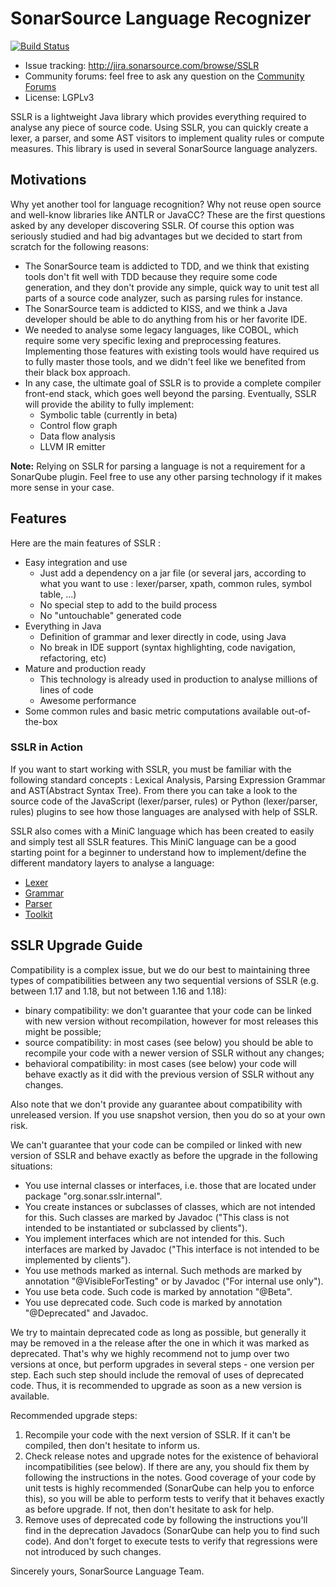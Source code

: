 # SonarSource Language Recognizer

[![Build Status](https://travis-ci.org/SonarSource/sslr.svg?branch=master)](https://travis-ci.org/SonarSource/sslr)

* Issue tracking: http://jira.sonarsource.com/browse/SSLR
* Community forums: feel free to ask any question on the [Community Forums](https://community.sonarsource.com/)
* License: LGPLv3

SSLR  is a lightweight Java library which provides everything required to analyse any piece of source code. Using SSLR, you can quickly create a lexer, a parser, and some AST visitors to implement quality rules or compute measures. This library is used in several SonarSource language analyzers.


## Motivations
Why yet another tool for language recognition? Why not reuse open source and well-know libraries like ANTLR or JavaCC? These are the first questions asked by any developer discovering SSLR. Of course this option was seriously studied and had big advantages but we decided to start from scratch for the following reasons:

* The SonarSource team is addicted to TDD, and we think that existing tools don't fit well with TDD because they require some code generation, and they don't provide any simple, quick way to unit test all parts of a source code analyzer, such as parsing rules for instance. 
* The SonarSource team is addicted to KISS, and we think a Java developer should be able to do anything from his or her favorite IDE.
* We needed to analyse some legacy languages, like COBOL, which require some very specific lexing and preprocessing features. Implementing those features with existing tools would have required us to fully master those tools, and we didn't feel like we benefited from their black box approach.
* In any case, the ultimate goal of SSLR is to provide a complete compiler front-end stack, which goes well beyond the parsing. Eventually, SSLR will provide the ability to fully implement:
   * Symbolic table (currently in beta)
   * Control flow graph
   * Data flow analysis
   * LLVM IR emitter

**Note:** Relying on SSLR for parsing a language is not a requirement for a SonarQube plugin. Feel free to use any other parsing technology if it makes more sense in your case.

## Features
Here are the main features of SSLR :

* Easy integration and use
   * Just add a dependency on a jar file (or several jars, according to what you want to use : lexer/parser, xpath, common rules, symbol table, ...)
   * No special step to add to the build process
   * No "untouchable" generated code
* Everything in Java
   * Definition of grammar and lexer directly in code, using Java
   * No break in IDE support (syntax highlighting, code navigation, refactoring, etc)
* Mature and production ready
   * This technology is already used in production to analyse millions of lines of code
   * Awesome performance
* Some common rules and basic metric computations available out-of-the-box

### SSLR in Action
If you want to start working with SSLR, you must be familiar with the following standard concepts : Lexical Analysis, Parsing Expression Grammar and AST(Abstract Syntax Tree). From there you can take a look to the source code of the JavaScript (lexer/parser, rules) or Python (lexer/parser, rules) plugins to see how those languages are analysed with help of SSLR. 

SSLR also comes with a MiniC language which has been created to easily and simply test all SSLR features. This MiniC language can be a good starting point for a beginner to understand how to implement/define the different mandatory layers to analyse a language:

* [Lexer](https://github.com/SonarSource/sslr/blob/master/sslr-testing-harness/src/main/java/com/sonar/sslr/test/minic/MiniCLexer.java)
* [Grammar](https://github.com/SonarSource/sslr/blob/master/sslr-testing-harness/src/main/java/com/sonar/sslr/test/minic/MiniCGrammar.java)
* [Parser](https://github.com/SonarSource/sslr/blob/master/sslr-testing-harness/src/main/java/com/sonar/sslr/test/minic/MiniCParser.java)
* [Toolkit](https://github.com/SonarSource/sslr/blob/master/sslr-testing-harness/src/main/java/com/sonar/sslr/test/minic/MiniCToolkit.java)

## SSLR Upgrade Guide
Compatibility is a complex issue, but we do our best to maintaining three types of compatibilities between any two sequential versions of SSLR (e.g. between 1.17 and 1.18, but not between 1.16 and 1.18):

* binary compatibility: we don't guarantee that your code can be linked with new version without recompilation, however for most releases this might be possible;
* source compatibility: in most cases (see below) you should be able to recompile your code with a newer version of SSLR without any changes;
* behavioral compatibility: in most cases (see below) your code will behave exactly as it did with the previous version of SSLR without any changes.

Also note that we don't provide any guarantee about compatibility with unreleased version. If you use snapshot version, then you do so at your own risk.

We can't guarantee that your code can be compiled or linked with new version of SSLR and behave exactly as before the upgrade in the following situations:

* You use internal classes or interfaces, i.e. those that are located under package "org.sonar.sslr.internal".
* You create instances or subclasses of classes, which are not intended for this. Such classes are marked by Javadoc ("This class is not intended to be instantiated or subclassed by clients").
* You implement interfaces which are not intended for this. Such interfaces are marked by Javadoc ("This interface is not intended to be implemented by clients").
* You use methods marked as internal. Such methods are marked by annotation "@VisibleForTesting" or by Javadoc ("For internal use only").
* You use beta code. Such code is marked by annotation "@Beta".
* You use deprecated code. Such code is marked by annotation "@Deprecated" and Javadoc.

We try to maintain deprecated code as long as possible, but generally it may be removed in a the release after the one in which it was marked as deprecated. That's why we highly recommend not to jump over two versions at once, but perform upgrades in several steps - one version per step. Each such step should include the removal of uses of deprecated code. Thus, it is recommended to upgrade as soon as a new version is available. 

Recommended upgrade steps:

1. Recompile your code with the next version of SSLR. If it can't be compiled, then don't hesitate to inform us.
1. Check release notes and upgrade notes for the existence of behavioral incompatibilities (see below). If there are any, you should fix them by following the instructions in the notes. Good coverage of your code by unit tests is highly recommended (SonarQube can help you to enforce this), so you will be able to perform tests to verify that it behaves exactly as before upgrade. If not, then don't hesitate to ask for help.
1. Remove uses of deprecated code by following the instructions you'll find in the deprecation Javadocs (SonarQube can help you to find such code). And don't forget to execute tests to verify that regressions were not introduced by such changes.

Sincerely yours, SonarSource Language Team.
